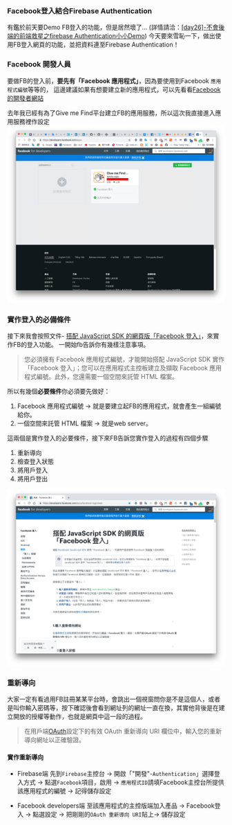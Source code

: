 ### Facebook登入結合Firebase Authentication

有鑑於前天要Demo FB登入的功能，但是居然壞了...
(詳情請洽：[[day26]-不會後端的前端救星之firebase Authentication小小Demo](https://ithelp.ithome.com.tw/articles/10209218))
今天要來雪恥一下，做出使用FB登入網頁的功能，並把資料連至Firebase Authentication！
   
   
### Facebook 開發人員

要做FB的登入前，**要先有「Facebook 應用程式」**，因為要使用到Facebook `應用程式編號`等等的，
這邊建議如果有想要建立新的應用程式，可以先看看[Facebook的開發者網站](https://developers.facebook.com/)

去年我已經有為了Give me Find平台建立FB的應用服務，所以這次我直接進入應用服務裡作設定
![img](https://github.com/tinatyc/King-Ironman-30Day-Challenge/blob/master/2018/article/img/day28_1.png?raw=true)

### 實作登入的必備條件   

接下來我會按照文件- [搭配 JavaScript SDK 的網頁版「Facebook 登入」](https://developers.facebook.com/docs/facebook-login/web)，來實作FB的登入功能。
一開始fb告訴你有幾樣注意事項。

> 您必須擁有 Facebook 應用程式編號，才能開始搭配 JavaScript SDK 實作「Facebook 登入」；您可以在應用程式主控板建立及擷取 Facebook 應用程式編號。此外，您還需要一個空間來託管 HTML 檔案。

所以有幾個**必要條件**你必須要先做好：
1. Facebook 應用程式編號 
	→ 就是要建立起FB的應用程式，就會產生一組編號給你。
2. 一個空間來託管 HTML 檔案 
	→ 就是web server。

這兩個是實作登入的必要條件，接下來FB告訴您實作登入的過程有四個步驟
1. 重新導向
2. 檢查登入狀態
3. 將用戶登入
4. 將用戶登出

![img](https://github.com/tinatyc/King-Ironman-30Day-Challenge/blob/master/2018/article/img/day28_2.png?raw=true)
   
   
### 重新導向
  
大家一定有看過用FB註冊某某平台時，會跳出一個視窗問你是不是這個人，或者是叫你輸入密碼等，按下確認後會看到網址列的網址一直在換，其實他背後是在建立開放的授權等動作，也就是網頁中這一段的過程。
> 在用戶端[OAuth](https://zh.wikipedia.org/wiki/%E5%BC%80%E6%94%BE%E6%8E%88%E6%9D%83)設定下的有效 OAuth 重新導向 URI 欄位中，輸入您的重新導向網址以正確驗證。

#### 實作重新導向

- Firebase端
先到`Firebase`主控台 → 開啟「"開發"-`Authentication`」選擇登入方式 → 點選`Facebook`項目，啟用 → `應用程式ID`請填Facebook主控台所提供該應用程式的編號 → 記得儲存設定
   
   
- Facebook developers端
至該應用程式的主控版端加入產品 → Facebook登入 → 點選設定 → 把剛剛的`OAuth 重新導向 URI`貼上→ 儲存設定

